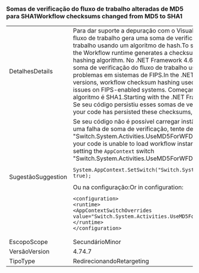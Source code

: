 ### <a name="workflow-checksums-changed-from-md5-to-sha1"></a><span data-ttu-id="a9203-101">Somas de verificação do fluxo de trabalho alteradas de MD5 para SHA1</span><span class="sxs-lookup"><span data-stu-id="a9203-101">Workflow checksums changed from MD5 to SHA1</span></span>

|   |   |
|---|---|
|<span data-ttu-id="a9203-102">Detalhes</span><span class="sxs-lookup"><span data-stu-id="a9203-102">Details</span></span>|<span data-ttu-id="a9203-103">Para dar suporte a depuração com o Visual Studio, o tempo de execução do fluxo de trabalho gera uma soma de verificação para uma instância de fluxo de trabalho usando um algoritmo de hash.</span><span class="sxs-lookup"><span data-stu-id="a9203-103">To support debugging with Visual Studio, the Workflow runtime generates a checksum for a workflow instance using a hashing algorithm.</span></span> <span data-ttu-id="a9203-104">No .NET Framework 4.6.2 e versões anteriores, o hash de soma de verificação do fluxo de trabalho usado o algoritmo MD5, o que causou problemas em sistemas de FIPS.</span><span class="sxs-lookup"><span data-stu-id="a9203-104">In the .NET Framework 4.6.2 and earlier versions, workflow checksum hashing used the MD5 algorithm, which caused issues on FIPS-enabled systems.</span></span> <span data-ttu-id="a9203-105">Começando com o .NET Framework 4.7, o algoritmo é SHA1.</span><span class="sxs-lookup"><span data-stu-id="a9203-105">Starting with the .NET Framework 4.7, the algorithm is SHA1.</span></span> <span data-ttu-id="a9203-106">Se seu código persistiu esses somas de verificação, eles serão incompatíveis.</span><span class="sxs-lookup"><span data-stu-id="a9203-106">If your code has persisted these checksums, they will be incompatible.</span></span>|
|<span data-ttu-id="a9203-107">Sugestão</span><span class="sxs-lookup"><span data-stu-id="a9203-107">Suggestion</span></span>|<span data-ttu-id="a9203-108">Se seu código não é possível carregar instâncias de fluxo de trabalho devido a uma falha de soma de verificação, tente definir a <code>AppContext</code> alternar &quot;Switch.System.Activities.UseMD5ForWFDebugger&quot; como true. No código:</span><span class="sxs-lookup"><span data-stu-id="a9203-108">If your code is unable to load workflow instances due to a checksum failure, try setting the <code>AppContext</code> switch &quot;Switch.System.Activities.UseMD5ForWFDebugger&quot; to true.In code:</span></span><pre><code class="language-csharp">System.AppContext.SetSwitch(&quot;Switch.System.Activities.UseMD5ForWFDebugger&quot;, true);&#13;&#10;</code></pre><span data-ttu-id="a9203-109">Ou na configuração:</span><span class="sxs-lookup"><span data-stu-id="a9203-109">Or in configuration:</span></span><pre><code class="language-xml">&lt;configuration&gt;&#13;&#10;&lt;runtime&gt;&#13;&#10;&lt;AppContextSwitchOverrides value=&quot;Switch.System.Activities.UseMD5ForWFDebugger=true&quot; /&gt;&#13;&#10;&lt;/runtime&gt;&#13;&#10;&lt;/configuration&gt;&#13;&#10;</code></pre>|
|<span data-ttu-id="a9203-110">Escopo</span><span class="sxs-lookup"><span data-stu-id="a9203-110">Scope</span></span>|<span data-ttu-id="a9203-111">Secundário</span><span class="sxs-lookup"><span data-stu-id="a9203-111">Minor</span></span>|
|<span data-ttu-id="a9203-112">Versão</span><span class="sxs-lookup"><span data-stu-id="a9203-112">Version</span></span>|<span data-ttu-id="a9203-113">4.7</span><span class="sxs-lookup"><span data-stu-id="a9203-113">4.7</span></span>|
|<span data-ttu-id="a9203-114">Tipo</span><span class="sxs-lookup"><span data-stu-id="a9203-114">Type</span></span>|<span data-ttu-id="a9203-115">Redirecionando</span><span class="sxs-lookup"><span data-stu-id="a9203-115">Retargeting</span></span>|


